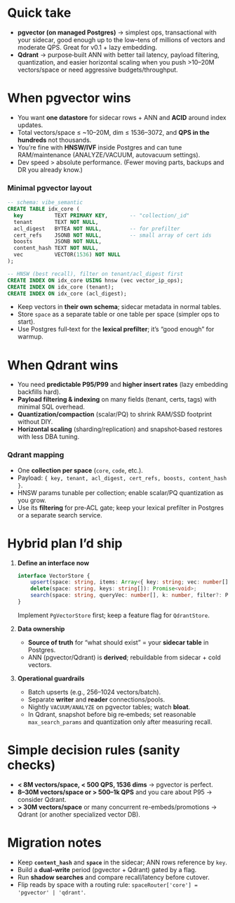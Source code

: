 # Quick take

-   **pgvector (on managed Postgres)** → simplest ops, transactional with your sidecar, good enough up to the low–tens of millions of vectors and moderate QPS. Great for v0.1 + lazy embedding.
-   **Qdrant** → purpose‑built ANN with better tail latency, payload filtering, quantization, and easier horizontal scaling when you push >10–20M vectors/space or need aggressive budgets/throughput.

# When pgvector wins

-   You want **one datastore** for sidecar rows + ANN and **ACID** around index updates.
-   Total vectors/space ≤ \~10–20M, dim ≤ 1536–3072, and **QPS in the hundreds** not thousands.
-   You’re fine with **HNSW/IVF** inside Postgres and can tune RAM/maintenance (ANALYZE/VACUUM, autovacuum settings).
-   Dev speed > absolute performance. (Fewer moving parts, backups and DR you already know.)

### Minimal pgvector layout

```sql
-- schema: vibe_semantic
CREATE TABLE idx_core (
  key          TEXT PRIMARY KEY,       -- "collection/_id"
  tenant       TEXT NOT NULL,
  acl_digest   BYTEA NOT NULL,         -- for prefilter
  cert_refs    JSONB NOT NULL,         -- small array of cert ids
  boosts       JSONB NOT NULL,
  content_hash TEXT NOT NULL,
  vec          VECTOR(1536) NOT NULL
);

-- HNSW (best recall), filter on tenant/acl_digest first
CREATE INDEX ON idx_core USING hnsw (vec vector_ip_ops);
CREATE INDEX ON idx_core (tenant);
CREATE INDEX ON idx_core (acl_digest);
```

-   Keep vectors in **their own schema**; sidecar metadata in normal tables.
-   Store `space` as a separate table or one table per space (simpler ops to start).
-   Use Postgres full‑text for the **lexical prefilter**; it’s “good enough” for warmup.

# When Qdrant wins

-   You need **predictable P95/P99** and **higher insert rates** (lazy embedding backfills hard).
-   **Payload filtering & indexing** on many fields (tenant, certs, tags) with minimal SQL overhead.
-   **Quantization/compaction** (scalar/PQ) to shrink RAM/SSD footprint without DIY.
-   **Horizontal scaling** (sharding/replication) and snapshot‑based restores with less DBA tuning.

### Qdrant mapping

-   One **collection per space** (`core`, `code`, etc.).
-   Payload: `{ key, tenant, acl_digest, cert_refs, boosts, content_hash }`.
-   HNSW params tunable per collection; enable scalar/PQ quantization as you grow.
-   Use its **filtering** for pre‑ACL gate; keep your lexical prefilter in Postgres or a separate search service.

# Hybrid plan I’d ship

1. **Define an interface now**

    ```ts
    interface VectorStore {
        upsert(space: string, items: Array<{ key: string; vec: number[]; payload: any }>): Promise<void>;
        delete(space: string, keys: string[]): Promise<void>;
        search(space: string, queryVec: number[], k: number, filter?: PayloadFilter): Promise<Result[]>;
    }
    ```

    Implement `PgVectorStore` first; keep a feature flag for `QdrantStore`.

2. **Data ownership**

    - **Source of truth** for “what should exist” = your **sidecar table** in Postgres.
    - ANN (pgvector/Qdrant) is **derived**; rebuildable from sidecar + cold vectors.

3. **Operational guardrails**

    - Batch upserts (e.g., 256–1024 vectors/batch).
    - Separate **writer** and **reader** connections/pools.
    - Nightly `VACUUM/ANALYZE` on pgvector tables; watch **bloat**.
    - In Qdrant, snapshot before big re‑embeds; set reasonable `max_search_params` and quantization only after measuring recall.

# Simple decision rules (sanity checks)

-   **< 8M vectors/space, < 500 QPS, 1536 dims** → pgvector is perfect.
-   **8–30M vectors/space or > 500–1k QPS** and you care about P95 → consider Qdrant.
-   **> 30M vectors/space** or many concurrent re-embeds/promotions → Qdrant (or another specialized vector DB).

# Migration notes

-   Keep **`content_hash`** and **`space`** in the sidecar; ANN rows reference by `key`.
-   Build a **dual‑write** period (pgvector + Qdrant) gated by a flag.
-   Run **shadow searches** and compare recall/latency before cutover.
-   Flip reads by space with a routing rule: `spaceRouter['core'] = 'pgvector' | 'qdrant'`.
